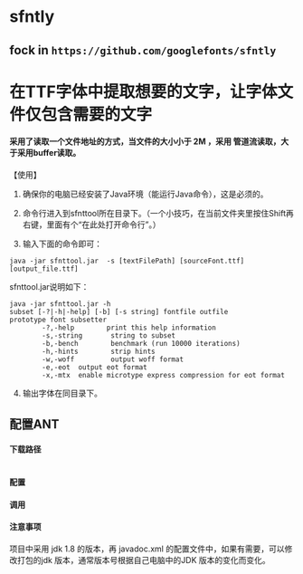 # sfntly

## fock in `https://github.com/googlefonts/sfntly`

# 在TTF字体中提取想要的文字，让字体文件仅包含需要的文字

#### 采用了读取一个文件地址的方式，当文件的大小小于 2M ，采用 管道流读取，大于采用buffer读取。

【使用】
1. 确保你的电脑已经安装了Java环境（能运行Java命令），这是必须的。

2. 命令行进入到sfnttool所在目录下。（一个小技巧，在当前文件夹里按住Shift再右键，里面有个“在此处打开命令行”。）

3. 输入下面的命令即可：

```
java -jar sfnttool.jar  -s [textFilePath] [sourceFont.ttf] [output_file.ttf]
```

sfnttool.jar说明如下：

```
java -jar sfnttool.jar -h
subset [-?|-h|-help] [-b] [-s string] fontfile outfile
prototype font subsetter
        -?,-help        print this help information
        -s,-string       string to subset
        -b,-bench        benchmark (run 10000 iterations)
        -h,-hints        strip hints
        -w,-woff         output woff format
        -e,-eot  output eot format
        -x,-mtx  enable microtype express compression for eot format
```

4. 输出字体在同目录下。

## 配置ANT

#### 下载路径
```

```

#### 配置

#### 调用

#### 注意事项
项目中采用 jdk 1.8 的版本，再 javadoc.xml 的配置文件中，如果有需要，可以修改打包的jdk 版本，通常版本号根据自己电脑中的JDK 版本的变化而变化。

